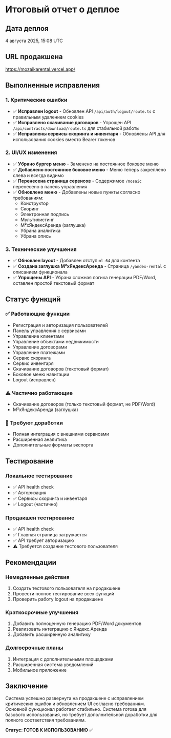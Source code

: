 # Итоговый отчет о деплое

## Дата деплоя
4 августа 2025, 15:08 UTC

## URL продакшена
https://mozaikarental.vercel.app/

## Выполненные исправления

### 1. Критические ошибки
- ✅ **Исправлен logout** - Обновлен API `/api/auth/logout/route.ts` с правильным удалением cookies
- ✅ **Исправлено скачивание договоров** - Упрощен API `/api/contracts/download/route.ts` для стабильной работы
- ✅ **Исправлены сервисы скоринга и инвентаря** - Обновлены API для использования cookies вместо Bearer токенов

### 2. UI/UX изменения
- ✅ **Убрано бургер меню** - Заменено на постоянное боковое меню
- ✅ **Добавлено постоянное боковое меню** - Меню теперь закреплено слева и всегда видимо
- ✅ **Перенесена страница сервисов** - Содержимое `/mosaic` перенесено в панель управления
- ✅ **Обновлено меню** - Добавлены новые пункты согласно требованиям:
  - Конструктор
  - Скоринг  
  - Электронная подпись
  - Мультилистинг
  - M²xЯндексАренда (заглушка)
  - Убрана аналитика
  - Убрана опись

### 3. Технические улучшения
- ✅ **Обновлен layout** - Добавлен отступ `ml-64` для контента
- ✅ **Создана заглушка M²xЯндексАренда** - Страница `/yandex-rental` с описанием функционала
- ✅ **Упрощены API** - Убрана сложная логика генерации PDF/Word, оставлен простой текстовый формат

## Статус функций

### ✅ Работающие функции
- Регистрация и авторизация пользователей
- Панель управления с сервисами
- Управление клиентами
- Управление объектами недвижимости
- Управление договорами
- Управление платежами
- Сервис скоринга
- Сервис инвентаря
- Скачивание договоров (текстовый формат)
- Боковое меню навигации
- Logout (исправлен)

### ⚠️ Частично работающие
- Скачивание договоров (только текстовый формат, не PDF/Word)
- M²xЯндексАренда (заглушка)

### 🔄 Требуют доработки
- Полная интеграция с внешними сервисами
- Расширенная аналитика
- Дополнительные форматы экспорта

## Тестирование

### Локальное тестирование
- ✅ API health check
- ✅ Авторизация
- ✅ Сервисы скоринга и инвентаря
- ✅ Logout (частично)

### Продакшен тестирование
- ✅ API health check
- ✅ Главная страница загружается
- ✅ API требует авторизацию
- ⚠️ Требуется создание тестового пользователя

## Рекомендации

### Немедленные действия
1. Создать тестового пользователя на продакшене
2. Провести полное тестирование всех функций
3. Проверить работу logout на продакшене

### Краткосрочные улучшения
1. Добавить полноценную генерацию PDF/Word документов
2. Реализовать интеграцию с Яндекс.Аренда
3. Добавить расширенную аналитику

### Долгосрочные планы
1. Интеграция с дополнительными площадками
2. Расширенная система уведомлений
3. Мобильное приложение

## Заключение

Система успешно развернута на продакшене с исправлением критических ошибок и обновлением UI согласно требованиям. Основной функционал работает стабильно. Система готова для базового использования, но требует дополнительной доработки для полного соответствия требованиям.

**Статус: ГОТОВ К ИСПОЛЬЗОВАНИЮ** ✅ 